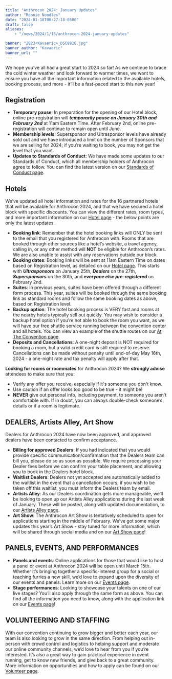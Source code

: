 ```yaml
---
title: "Anthrocon 2024: January Updates"
author: "Ronnie Noodles"
date: "2024-01-18T00:27:18-0500"
draft: false
aliases:
    - "/news/2024/1/16/anthrocon-2024-january-updates"

banner: "2023+Kavaeric+_DSC8816.jpg"
banner_author: "Kavaeric"
banner_url: ""
---
```


We hope you’ve all had a great start to 2024 so far! As we continue to brace the cold winter weather and look forward to warmer times, we want to ensure you have all the important information related to the available hotels, booking process, and more - it’ll be a fast-paced start to this new year!

## Registration

- **Temporary pause**: In preparation for the opening of our Hotel block, online pre-registration will ***temporarily pause on January 30th and February 2nd*** at 11am Eastern Time. After February 2nd, online pre-registration will continue to remain open until June.
- **Membership levels**: Supersponsor and Ultrasponsor levels have already sold out and we have introduced a limit on the number of Sponsors that we are selling for 2024; if you’re waiting to book, you may not get the level that you want.
- **Updates to Standards of Conduct**: We have made some updates to our Standards of Conduct, which all membership holders of Anthrocon agree to follow. You can find the latest version on our [Standards of Conduct page](/standards-of-conduct).

## Hotels

We’ve updated all hotel information and rates for the 16 partnered hotels that will be available for Anthrocon 2024, and that we have secured a hotel block with specific discounts. You can view the different rates, room types, and more important information on our [Hotel page](/hotel) - the below points are only the latest updates.

- **Booking link**: Remember that the hotel booking links will ONLY be sent to the email that you registered for Anthrocon with. Rooms that are booked through other sources like a hotel’s website, a travel agency, calling in, or any other method will **NOT** be eligible for Anthrocon’s rates. We are also unable to assist with any reservations outside our block.
- **Booking dates**: Booking links will be sent at 11am Eastern Time on dates based on Registration level, as detailed on our [Hotel page](/hotel). This starts with ***Ultrasponsors*** on January 25th, ***Dealers*** on the 27th, ***Supersponsors*** on the 30th, and ***everyone else pre-registered*** on February 2nd.
- **Suites**: In previous years, suites have been offered through a different form process. This year, suites will be booked through the same booking link as standard rooms and follow the same booking dates as above, based on Registration level.
- **Backup option**: The hotel booking process is VERY fast and rooms at the nearby hotels typically sell out quickly. You may wish to consider a backup hotel option if you’re not able to book the room you want, as we will have our free shuttle service running between the convention center and all hotels. You can view an example of the shuttle routes on our [At The Convention page](https://www.anthrocon.org/at-the-convention#shuttle).
- **Deposits and Cancellations**: A one-night deposit is NOT required for booking a room, but a valid credit card is still required to reserve. Cancellations can be made without penalty until end-of-day May 16th, 2024 - a one-night rate and tax penalty will apply after that.

**Looking for rooms or roommates** for Anthrocon 2024? We **strongly advise** attendees to make sure that you:

- Verify any offer you receive, especially if it's someone you don't know.
- Use caution if an offer looks too good to be true - it might be!
- **NEVER** give out personal info, including payment, to someone you aren't comfortable with. If in doubt, you can always double-check someone’s details or if a room is legitimate.

## DEALERS, Artists Alley, Art Show

Dealers for Anthrocon 2024 have now been approved, and approved dealers have been contacted to confirm acceptance.

- **Billing for approved Dealers**: If you had indicated that you would provide specific communication/confirmation that the Dealers team can bill you, please do so as soon as possible. We require processing your Dealer fees before we can confirm your table placement, and allowing you to book in the Dealers hotel block.
- **Waitlist Dealers**: Dealers not yet accepted are automatically added to the waitlist in the event that a cancellation occurs; if you wish to be taken off this waitlist, you must inform the Dealers team by email.
- **Artists Alley**: As our Dealers coordination gets more manageable, we’ll be looking to open up our Artists Alley applications during the last week of January. These will be posted, along with updated documentation, to our [Artists Alley page](/alley).
- **Art Show**: The Anthrocon Art Show is tentatively scheduled to open for applications starting in the middle of February. We’ve got some major updates this year’s Art Show - stay tuned for more information, which will be shared through social media and on our [Art Show page](/artshow)!

## PANELS, EVENTS, AND PERFORMANCES

- **Panels and events**: Online applications for those that would like to host a panel or event at Anthrocon 2024 will be open until March 15th. Whether it’s bringing together a specific-interest group for a social or teaching furries a new skill, we’d love to expand upon the diversity of our events and panels. Learn more on our [Events page](https://www.anthrocon.org/events-panels).
- **Stage performances**: Looking to showcase your talents on one of our live stages? You’ll also apply through the same form as above. You can find all the information you need to know, along with the application link on our [Events page](https://www.anthrocon.org/events-panels)!

## VOLUNTEERING AND STAFFING

With our convention continuing to grow bigger and better each year, our team is also looking to grow in the same direction. From helping out in-person with crowd control and logistics to helping support and moderate our online community channels, we’d love to hear from you if you’re interested. It’s also a great way to gain practical experience in event running, get to know new friends, and give back to a great community. More information on opportunities and how to apply can be found on our [Volunteer page](https://www.anthrocon.org/volunteer).
